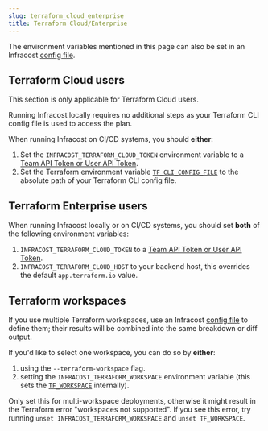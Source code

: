 ```yaml
---
slug: terraform_cloud_enterprise
title: Terraform Cloud/Enterprise
---
```


The environment variables mentioned in this page can also be set in an Infracost [config file](/docs/multi_project/config_file).

## Terraform Cloud users

This section is only applicable for Terraform Cloud users.

Running Infracost locally requires no additional steps as your Terraform CLI config file is used to access the plan.

When running Infracost on CI/CD systems, you should **either**:
1. Set the `INFRACOST_TERRAFORM_CLOUD_TOKEN` environment variable to a [Team API Token or User API Token](https://www.terraform.io/docs/cloud/users-teams-organizations/api-tokens.html).
2. Set the Terraform environment variable [`TF_CLI_CONFIG_FILE`](https://www.terraform.io/docs/commands/environment-variables.html#tf_cli_config_file) to the absolute path of your Terraform CLI config file.

## Terraform Enterprise users

When running Infracost locally or on CI/CD systems, you should set **both** of the following environment variables:
1. `INFRACOST_TERRAFORM_CLOUD_TOKEN` to a [Team API Token or User API Token](https://www.terraform.io/docs/cloud/users-teams-organizations/api-tokens.html).
2. `INFRACOST_TERRAFORM_CLOUD_HOST` to your backend host, this overrides the default `app.terraform.io` value.

## Terraform workspaces

If you use multiple Terraform workspaces, use an Infracost [config file](/docs/multi_project/config_file) to define them; their results will be combined into the same breakdown or diff output.

If you'd like to select one workspace, you can do so by **either**:
1. using the `--terraform-workspace` flag.
2. setting the `INFRACOST_TERRAFORM_WORKSPACE` environment variable (this sets the [`TF_WORKSPACE`](https://www.terraform.io/docs/cli/config/environment-variables.html#tf_workspace) internally).

Only set this for multi-workspace deployments, otherwise it might result in the Terraform error "workspaces not supported". If you see this error, try running `unset INFRACOST_TERRAFORM_WORKSPACE` and `unset TF_WORKSPACE`.
